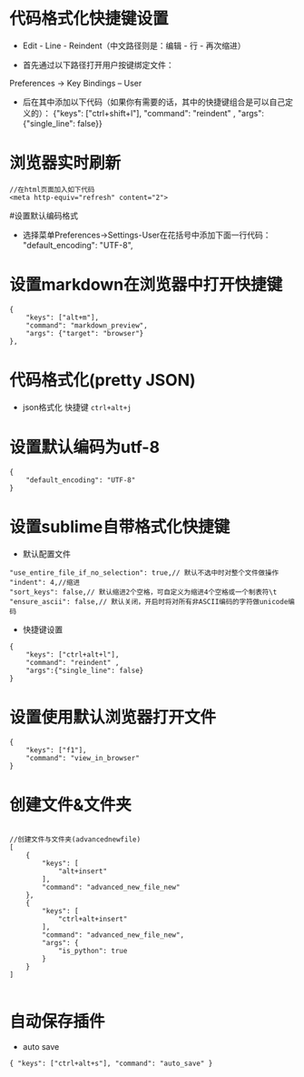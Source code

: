 <meta http-equiv="refresh" content="2">

# 代码格式化快捷键设置
- Edit - Line - Reindent（中文路径则是：编辑 - 行 - 再次缩进）

- 首先通过以下路径打开用户按键绑定文件：

Preferences → Key Bindings – User

- 后在其中添加以下代码（如果你有需要的话，其中的快捷键组合是可以自己定义的）：
{"keys": ["ctrl+shift+l"], "command": "reindent" , "args":
{"single_line": false}}

# 浏览器实时刷新
```
//在html页面加入如下代码
<meta http-equiv="refresh" content="2">
```

#设置默认编码格式

- 选择菜单Preferences->Settings-User在花括号中添加下面一行代码：
"default_encoding": "UTF-8",


# 设置markdown在浏览器中打开快捷键

```
{
	"keys": ["alt+m"],
	"command": "markdown_preview", 
	"args": {"target": "browser"} 
},

```

# 代码格式化(pretty JSON)
- json格式化 快捷键 `ctrl+alt+j`

# 设置默认编码为utf-8

```
{
	"default_encoding": "UTF-8"
}

```

# 设置sublime自带格式化快捷键

- 默认配置文件

```
"use_entire_file_if_no_selection": true,// 默认不选中时对整个文件做操作
"indent": 4,//缩进
"sort_keys": false,// 默认缩进2个空格，可自定义为缩进4个空格或一个制表符\t
"ensure_ascii": false,// 默认关闭，开启时将对所有非ASCII编码的字符做unicode编码

```

- 快捷键设置

```
{
	"keys": ["ctrl+alt+l"], 
	"command": "reindent" , 
	"args":{"single_line": false}
}

```




# 设置使用默认浏览器打开文件

```
{
	"keys": ["f1"],
	"command": "view_in_browser"
}

```

# 创建文件&文件夹

```

//创建文件与文件夹(advancednewfile)
[
    {
        "keys": [
            "alt+insert"
        ],
        "command": "advanced_new_file_new"
    },
    {
        "keys": [
            "ctrl+alt+insert"
        ],
        "command": "advanced_new_file_new",
        "args": {
            "is_python": true
        }
    }
]


```

# 自动保存插件
- auto save

```
{ "keys": ["ctrl+alt+s"], "command": "auto_save" }

```



